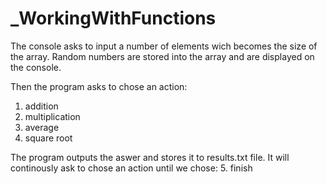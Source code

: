 # _WorkingWithFunctions

The console asks to input a number of elements wich becomes the size 
of the array. Random numbers are stored into the array and are displayed on
the console.

Then the program asks to chose an action:
1. addition
2. multiplication
3. average
4. square root

The program outputs the aswer and stores it to results.txt file.
It will continously ask to chose an action until we chose: 
5. finish
